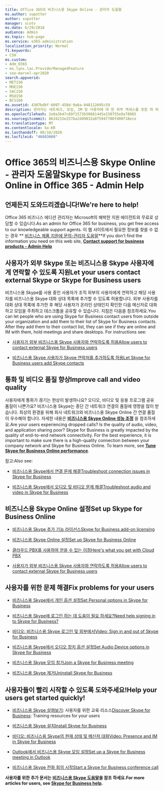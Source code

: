 ```yaml
---
title: Office 365의 비즈니스용 Skype Online - 관리자 도움말
ms.author: supotter
author: supotter
manager: scotv
ms.date: 6/29/2018
audience: Admin
ms.topic: hub-page
ms.service: o365-administration
localization_priority: Normal
f1.keywords:
- CSH
ms.custom:
- Adm_O365
- ms.lync.lac.ProviderManagedFeature
- seo-marvel-apr2020
search.appverid:
- MET150
- MOE150
- SAC150
- MSO150
- BCS160
ms.assetid: 4307bdbf-6097-458d-9a6a-048112695c59
description: 관리자는 네트워크, 모임, IM 및 사용자에 대 한 외부 액세스를 포함 하 여 비즈니스용 Skype Online의 부분을 설정 하는 데 도움이 되는 도움말을 찾을 수 있습니다.
ms.openlocfilehash: 2e0a3b47c89f1573b50681445e150755e0a78985
ms.sourcegitcommit: 8634215e257ba2d49832a8f5947700fd00f18ece
ms.translationtype: MT
ms.contentlocale: ko-KR
ms.lasthandoff: 08/10/2020
ms.locfileid: "46603660"
---
```

# <a name="skype-for-business-online-in-office-365---admin-help"></a><span data-ttu-id="27f0c-103">Office 365의 비즈니스용 Skype Online - 관리자 도움말</span><span class="sxs-lookup"><span data-stu-id="27f0c-103">Skype for Business Online in Office 365 - Admin Help</span></span>

## <a name="were-here-to-help"></a><span data-ttu-id="27f0c-104">언제든지 도와드리겠습니다!</span><span class="sxs-lookup"><span data-stu-id="27f0c-104">We're here to help!</span></span>

<span data-ttu-id="27f0c-105">Office 365 비즈니스 에디션 관리자는 Microsoft의 해박한 지원 에이전트와 무료로 상담할 수 있습니다.</span><span class="sxs-lookup"><span data-stu-id="27f0c-105">As an admin for Office 365 for business, you get free access to our knowledgeable support agents.</span></span> <span data-ttu-id="27f0c-106">이 웹 사이트에서 필요한 정보를 찾을 수 없는 경우 \*\* [비즈니스 제품 지원에 문의-관리자 도움말](https://support.office.com/article/32a17ca7-6fa0-4870-8a8d-e25ba4ccfd4b)\*\*</span><span class="sxs-lookup"><span data-stu-id="27f0c-106">If you don't find the information you need on this web site, **[Contact support for business products - Admin Help](https://support.office.com/article/32a17ca7-6fa0-4870-8a8d-e25ba4ccfd4b)**</span></span>
  
## <a name="let-your-users-contact-external-skype-or-skype-for-business-users"></a><span data-ttu-id="27f0c-107">사용자가 외부 Skype 또는 비즈니스용 Skype 사용자에게 연락할 수 있도록 지원</span><span class="sxs-lookup"><span data-stu-id="27f0c-107">Let your users contact external Skype or Skype for Business users</span></span>

<span data-ttu-id="27f0c-p102">비즈니스용 Skype를 사용 중인 사용자가 조직 외부의 사용자에게 연락하고 해당 사용자를 비즈니스용 Skype 대화 상대 목록에 추가할 수 있도록 허용합니다. 외부 사용자를 대화 상대 목록에 추가한 후 해당 사용자가 온라인 상태인지 확인한 다음 메신저로 대화하고 모임을 주최하고 데스크톱을 공유할 수 있습니다. 지침은 다음을 참조하세요.</span><span class="sxs-lookup"><span data-stu-id="27f0c-p102">You can let people who are using Skype for Business contact users from outside your organization and add them to their list of Skype for Business contacts. After they add them to their contact list, they can see if they are online and IM with them, hold meetings and share desktops. For instructions see:</span></span>
  
- [<span data-ttu-id="27f0c-111">사용자가 외부 비즈니스용 Skype 사용자와 연락하도록 허용</span><span class="sxs-lookup"><span data-stu-id="27f0c-111">Allow users to contact external Skype for Business users</span></span>](https://support.office.com/article/b414873a-0059-4cd5-aea1-e5d0857dbc94)
    
- [<span data-ttu-id="27f0c-112">비즈니스용 Skype 사용자가 Skype 연락처를 추가하도록 허용</span><span class="sxs-lookup"><span data-stu-id="27f0c-112">Let Skype for Business users add Skype contacts</span></span>](https://support.office.com/article/08666236-1894-42ae-8846-e49232bbc460)
    
## <a name="improve-call-and-video-quality"></a><span data-ttu-id="27f0c-113">통화 및 비디오 품질 향상</span><span class="sxs-lookup"><span data-stu-id="27f0c-113">Improve call and video quality</span></span>

<span data-ttu-id="27f0c-p103">사용자에게 통화가 끊기는 현상이 발생하나요? 오디오, 비디오 및 응용 프로그램 공유 품질이 나쁜가요? 비즈니스용 Skype는 종단 간 네트워크 연결의 품질에 영향을 많이 받습니다. 최상의 환경을 위해 회사 네트워크와 비즈니스용 Skype Online 간 연결 품질이 우수해야 합니다. 자세한 내용은 **[비즈니스용 Skype Online 성능 조정](tune-skype-for-business-online-performance.md)** 을 참조하세요.</span><span class="sxs-lookup"><span data-stu-id="27f0c-p103">Are your users experiencing dropped calls? Is the quality of audio, video, and application sharing poor? Skype for Business is greatly impacted by the quality of end-to-end network connectivity. For the best experience, it is important to make sure there is a high-quality connection between your company network and Skype for Business Online. To learn more, see **[Tune Skype for Business Online performance](tune-skype-for-business-online-performance.md)**.</span></span> 
  
<span data-ttu-id="27f0c-119">참고:</span><span class="sxs-lookup"><span data-stu-id="27f0c-119">Also see:</span></span>
  
- [<span data-ttu-id="27f0c-120">비즈니스용 Skype에서 연결 문제 해결</span><span class="sxs-lookup"><span data-stu-id="27f0c-120">Troubleshoot connection issues in Skype for Business</span></span>](https://support.office.com/article/ca302828-783f-425c-bbe2-356348583771)
    
- [<span data-ttu-id="27f0c-121">비즈니스용 Skype에서 오디오 및 비디오 문제 해결</span><span class="sxs-lookup"><span data-stu-id="27f0c-121">Troubleshoot audio and video in Skype for Business</span></span>](https://support.office.com/article/62777bc6-c52b-47ae-84ba-a8905c3b71dc)
    
## <a name="set-up-skype-for-business-online"></a><span data-ttu-id="27f0c-122">비즈니스용 Skype Online 설정</span><span class="sxs-lookup"><span data-stu-id="27f0c-122">Set up Skype for Business Online</span></span>

- [<span data-ttu-id="27f0c-123">비즈니스용 Skype 추가 기능 라이선스</span><span class="sxs-lookup"><span data-stu-id="27f0c-123">Skype for Business add-on licensing</span></span>](https://support.office.com/article/3ed752b1-5983-43f9-bcfd-760619ab40a7)
    
- [<span data-ttu-id="27f0c-124">비즈니스용 Skype Online 설정</span><span class="sxs-lookup"><span data-stu-id="27f0c-124">Set up Skype for Business Online</span></span>](https://support.office.com/article/40296968-e779-4259-980b-c2de1c044c6e)
    
- [<span data-ttu-id="27f0c-125">클라우드 PBX를 사용하여 얻을 수 있는 이점</span><span class="sxs-lookup"><span data-stu-id="27f0c-125">Here's what you get with Cloud PBX</span></span>](https://support.office.com/article/bc9756d1-8a2f-42c4-98f6-afb17c29231c)
    
- [<span data-ttu-id="27f0c-126">사용자가 외부 비즈니스용 Skype 사용자와 연락하도록 허용</span><span class="sxs-lookup"><span data-stu-id="27f0c-126">Allow users to contact external Skype for Business users</span></span>](https://support.office.com/article/b414873a-0059-4cd5-aea1-e5d0857dbc94)
    
## <a name="fix-problems-for-your-users"></a><span data-ttu-id="27f0c-127">사용자를 위한 문제 해결</span><span class="sxs-lookup"><span data-stu-id="27f0c-127">Fix problems for your users</span></span>

- [<span data-ttu-id="27f0c-128">비즈니스용 Skype에서 개인 옵션 설정</span><span class="sxs-lookup"><span data-stu-id="27f0c-128">Set Personal options in Skype for Business</span></span>](https://support.office.com/article/68bacc31-71d3-44c3-a4d4-64da78c447aa#bkmk-stop-automatic-startup)
    
- [<span data-ttu-id="27f0c-129">비즈니스용 Skype에 로그인 하는 데 도움이 필요 하세요?</span><span class="sxs-lookup"><span data-stu-id="27f0c-129">Need help signing in to Skype for Business?</span></span>](https://support.office.com/article/448b8ea7-5b33-444a-afd4-175fc9930d05)
    
- [<span data-ttu-id="27f0c-130">비디오: 비즈니스용 Skype 로그인 및 외부에서</span><span class="sxs-lookup"><span data-stu-id="27f0c-130">Video: Sign in and out of Skype for Business</span></span>](https://support.office.com/article/8abed4b3-ac48-493e-9d76-0e10140e9451)
    
- [<span data-ttu-id="27f0c-131">비즈니스용 Skype에서 오디오 장치 옵션 설정</span><span class="sxs-lookup"><span data-stu-id="27f0c-131">Set Audio Device options in Skype for Business</span></span>](https://support.office.com/article/2533d929-9814-4349-8ae4-fca29246e2ff)
    
- [<span data-ttu-id="27f0c-132">비즈니스용 Skype 모임 참가</span><span class="sxs-lookup"><span data-stu-id="27f0c-132">Join a Skype for Business meeting</span></span>](https://support.office.com/article/3862be6d-758a-4064-a016-67c0febf3cd5)
    
- [<span data-ttu-id="27f0c-133">비즈니스용 Skype 제거</span><span class="sxs-lookup"><span data-stu-id="27f0c-133">Uninstall Skype for Business</span></span>](https://support.office.com/article/28C4A036-7F22-406C-B7F4-87894CBAF902)
    
## <a name="help-your-users-get-started-quickly"></a><span data-ttu-id="27f0c-134">사용자들이 빨리 시작할 수 있도록 도와주세요!</span><span class="sxs-lookup"><span data-stu-id="27f0c-134">Help your users get started quickly!</span></span>

- <span data-ttu-id="27f0c-135">[비즈니스용 Skype 살펴보기](https://support.office.com/article/8a3491a3-c095-4718-80cf-cbbe4afe4eba): 사용자를 위한 교육 리소스</span><span class="sxs-lookup"><span data-stu-id="27f0c-135">[Discover Skype for Business](https://support.office.com/article/8a3491a3-c095-4718-80cf-cbbe4afe4eba): Training resources for your users</span></span> 
    
- [<span data-ttu-id="27f0c-136">비즈니스용 Skype 설치</span><span class="sxs-lookup"><span data-stu-id="27f0c-136">Install Skype for Business</span></span>](https://support.office.com/article/8a0d4da8-9d58-44f9-9759-5c8f340cb3fb)
    
- [<span data-ttu-id="27f0c-137">비디오: 비즈니스용 Skype의 현재 상태 및 메신저 대화</span><span class="sxs-lookup"><span data-stu-id="27f0c-137">Video: Presence and IM in Skype for Business</span></span>](https://support.office.com/article/c873b869-4ce0-4375-9bea-5de150eaf081)
    
- [<span data-ttu-id="27f0c-138">Outlook에서 비즈니스용 Skype 모임 설정</span><span class="sxs-lookup"><span data-stu-id="27f0c-138">Set up a Skype for Business meeting in Outlook</span></span>](https://support.office.com/article/b8305620-d16e-4667-989d-4a977aad6556)
    
- [<span data-ttu-id="27f0c-139">비즈니스용 Skype 전화 회의 시작</span><span class="sxs-lookup"><span data-stu-id="27f0c-139">Start a Skype for Business conference call</span></span>](https://support.office.com/article/8dc8ac52-91ac-4db9-8672-11551fdaf997)
    
 <span data-ttu-id="27f0c-140">**사용자를 위한 추가 문서는 [비즈니스용 Skype 도움말](https://support.office.com/article/4fbe07ce-6b15-4a06-bcf0-baea57890410)을 참조 하세요.**</span><span class="sxs-lookup"><span data-stu-id="27f0c-140">**For more articles for users, see [Skype for Business help](https://support.office.com/article/4fbe07ce-6b15-4a06-bcf0-baea57890410).**</span></span>
  

